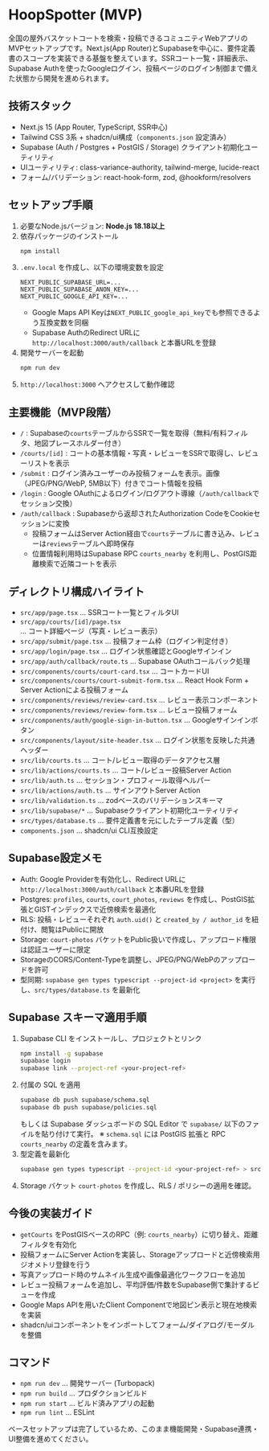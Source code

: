# HoopSpotter (MVP)

全国の屋外バスケットコートを検索・投稿できるコミュニティWebアプリのMVPセットアップです。Next.js(App Router)とSupabaseを中心に、要件定義書のスコープを実装できる基盤を整えています。SSRコート一覧・詳細表示、Supabase Authを使ったGoogleログイン、投稿ページのログイン制御まで備えた状態から開発を進められます。

## 技術スタック
- Next.js 15 (App Router, TypeScript, SSR中心)
- Tailwind CSS 3系 + shadcn/ui構成（`components.json` 設定済み）
- Supabase (Auth / Postgres + PostGIS / Storage) クライアント初期化ユーティリティ
- UIユーティリティ: class-variance-authority, tailwind-merge, lucide-react
- フォーム/バリデーション: react-hook-form, zod, @hookform/resolvers

## セットアップ手順
1. 必要なNode.jsバージョン: **Node.js 18.18以上**
2. 依存パッケージのインストール
   ```bash
   npm install
   ```
3. `.env.local` を作成し、以下の環境変数を設定
   ```env
   NEXT_PUBLIC_SUPABASE_URL=...
   NEXT_PUBLIC_SUPABASE_ANON_KEY=...
   NEXT_PUBLIC_GOOGLE_API_KEY=...
   ```
   - Google Maps API Keyは`NEXT_PUBLIC_google_api_key`でも参照できるよう互換変数を同梱
   - Supabase AuthのRedirect URLに `http://localhost:3000/auth/callback` と本番URLを登録
4. 開発サーバーを起動
   ```bash
   npm run dev
   ```
5. `http://localhost:3000` へアクセスして動作確認

## 主要機能（MVP段階）
- `/` : Supabaseの`courts`テーブルからSSRで一覧を取得（無料/有料フィルタ、地図プレースホルダー付き）
- `/courts/[id]` : コートの基本情報・写真・レビューをSSRで取得し、レビューリストを表示
- `/submit` : ログイン済みユーザーのみ投稿フォームを表示。画像（JPEG/PNG/WebP, 5MB以下）付きでコート情報を投稿
- `/login` : Google OAuthによるログイン/ログアウト導線（`/auth/callback`でセッション交換）
- `/auth/callback` : Supabaseから返却されたAuthorization CodeをCookieセッションに変換
  - 投稿フォームはServer Action経由で`courts`テーブルに書き込み、レビューは`reviews`テーブルへ即時保存
  - 位置情報利用時はSupabase RPC `courts_nearby` を利用し、PostGIS距離検索で近隣コートを表示

## ディレクトリ構成ハイライト
- `src/app/page.tsx` … SSRコート一覧とフィルタUI
- `src/app/courts/[id]/page.tsx` … コート詳細ページ（写真・レビュー表示）
- `src/app/submit/page.tsx` … 投稿フォーム枠（ログイン判定付き）
- `src/app/login/page.tsx` … ログイン状態確認とGoogleサインイン
- `src/app/auth/callback/route.ts` … Supabase OAuthコールバック処理
- `src/components/courts/court-card.tsx` … コートカードUI
- `src/components/courts/court-submit-form.tsx` … React Hook Form + Server Actionによる投稿フォーム
- `src/components/reviews/review-card.tsx` … レビュー表示コンポーネント
- `src/components/reviews/review-form.tsx` … レビュー投稿フォーム
- `src/components/auth/google-sign-in-button.tsx` … Googleサインインボタン
- `src/components/layout/site-header.tsx` … ログイン状態を反映した共通ヘッダー
- `src/lib/courts.ts` … コート/レビュー取得のデータアクセス層
- `src/lib/actions/courts.ts` … コート/レビュー投稿Server Action
- `src/lib/auth.ts` … セッション・プロフィール取得ヘルパー
- `src/lib/actions/auth.ts` … サインアウトServer Action
- `src/lib/validation.ts` … zodベースのバリデーションスキーマ
- `src/lib/supabase/*` … Supabaseクライアント初期化ユーティリティ
- `src/types/database.ts` … 要件定義書を元にしたテーブル定義（型）
- `components.json` … shadcn/ui CLI互換設定

## Supabase設定メモ
- Auth: Google Providerを有効化し、Redirect URLに `http://localhost:3000/auth/callback` と本番URLを登録
- Postgres: `profiles`, `courts`, `court_photos`, `reviews` を作成し、PostGIS拡張とGISTインデックスで近傍検索を最適化
- RLS: 投稿・レビューそれぞれ `auth.uid()` と `created_by / author_id` を紐付け、閲覧はPublicに開放
- Storage: `court-photos` バケットをPublic扱いで作成し、アップロード権限は認証ユーザーに限定
- StorageのCORS/Content-Typeを調整し、JPEG/PNG/WebPのアップロードを許可
- 型同期: `supabase gen types typescript --project-id <project>` を実行し、`src/types/database.ts` を最新化

## Supabase スキーマ適用手順
1. Supabase CLI をインストールし、プロジェクトとリンク
   ```bash
   npm install -g supabase
   supabase login
   supabase link --project-ref <your-project-ref>
   ```
2. 付属の SQL を適用
   ```bash
   supabase db push supabase/schema.sql
   supabase db push supabase/policies.sql
   ```
   もしくは Supabase ダッシュボードの SQL Editor で `supabase/` 以下のファイルを貼り付けて実行。
   ※ `schema.sql` には PostGIS 拡張と RPC `courts_nearby` の定義を含みます。
3. 型定義を最新化
   ```bash
   supabase gen types typescript --project-id <your-project-ref> > src/types/database.ts
   ```
4. Storage バケット `court-photos` を作成し、RLS / ポリシーの適用を確認。

## 今後の実装ガイド
- `getCourts` をPostGISベースのRPC（例: `courts_nearby`）に切り替え、距離フィルタを有効化
- 投稿フォームにServer Actionを実装し、Storageアップロードと近傍検索用ジオメトリ登録を行う
- 写真アップロード時のサムネイル生成や画像最適化ワークフローを追加
- レビュー投稿フォームを追加し、平均評価/件数をSupabase側で集計するビューを作成
- Google Maps APIを用いたClient Componentで地図ピン表示と現在地検索を実装
- shadcn/uiコンポーネントをインポートしてフォーム/ダイアログ/モーダルを整備

## コマンド
- `npm run dev` … 開発サーバー (Turbopack)
- `npm run build` … プロダクションビルド
- `npm run start` … ビルド済みアプリの起動
- `npm run lint` … ESLint

ベースセットアップは完了しているため、このまま機能開発・Supabase連携・UI整備を進めてください。
